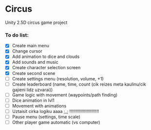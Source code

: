 # Circus
Unity 2.5D circus game project

### To do list:
- [x] Create main menu
- [x] Change cursor
- [x] Add animation to dice and clouds
- [x] Add sounds and music
- [x] Create character selection screen
- [x] Create second scene
- [ ] Create settings menu (resolution, volume, +1)
- [ ] Create leaderboard (name, time, count (cik reizes meta kaulinu/cik gajieni lidz uzvarai))
- [ ] Game logic with movement (waypoints/path finding)
- [ ] Dice animation in lvl1
- [ ] Movement with animations
- [ ] Uztaisit cirka logiku aaaa ;_; !!!!!!!!!!!!!!!!!!!!!!!!
- [ ] Pause menu (settings, time scale)
- [ ] Other player game automatic (vs computer)